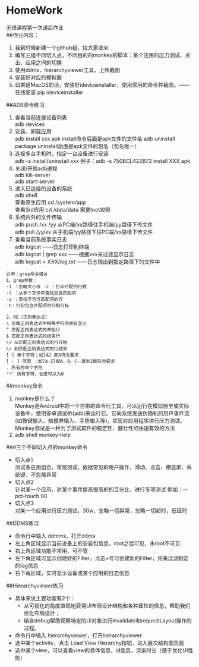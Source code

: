 # HomeWork
无线课程第一次课后作业  
##作业内容：  

1. 我到时候新建一个github组，拉大家进来
2. 编写三组不同切入点，不同目的的monkey的脚本：某个应用的压力测试、点击、应用之间的切换
3. 使用ddms，hierarchyviewer工具，上传截图
4. 安装好对应的模拟器
5. 如果是MacOS的话，安装好ideviceinstaller，使用常用的命令并截图。——在线安装 pip  ideviceinstaller  

##ADB命令练习
1. 查看当前连接设备列表  
adb devices
2. 安装、卸载应用   
adb install xxx.apk  install命令后面是apk文件的文件名 
adb uninstall  package   uninstall后面是apk文件的包名（包名唯一）  
3. 连接多台手机时，指定一台设备进行安装  
adb -s <device SN> install/uninstall  xxx
例子：adb -s 750BCL422B72 install XXX.apk  
4. 关闭/开启adb进程  
adb kill-server  
adb start-server
5. 进入已连接的设备的系统  
adb shell  
查看原生应用  cd /system/app  
查看3rd应用  cd /data/data   需要toot权限  
6. 系统内外的文件传输  
adb push /xx /yy   从PC端/xx路径往手机端/yy路径下传文件  
adb pull  /yy/xx    从手机端/yy路径下往PC端/xx路径下传文件  
7. 查看当前系统事实日志  
adb logcat  ——日志打印到终端  
adb logcat | grep xxx  ——根据xxx来过滤显示日志  
adb logcat > XXX/log.txt  ——日志输出到指定路径下的文件中   

```
引申：grep命令相关  
1、grep参数：   
-I ：忽略大小写 -c ：打印匹配的行数   
-l ：从多个文件中查找包含匹配项   
-v ：查找不包含匹配项的行  
-n：打印包含匹配项的行和行标 

2、RE（正则表达式）  
\ 忽略正则表达式中特殊字符的原有含义   
^ 匹配正则表达式的开始行   
$ 匹配正则表达式的结束行   
\< 从匹配正则表达式的行开始   
\> 到匹配正则表达式的行结束   
[ ] 单个字符；如[A] 即A符合要求   
[ - ] 范围 ；如[A-Z]即A，B，C一直到Z都符合要求   
. 所有的单个字符   
'*' 所有字符，长度可以为0 
```
  
##monkey命令  
 1. monkey是什么？   
Monkey是Android中的一个自带的命令行工具，可以运行在模拟器里或实际设备中，使用安卓调试桥(adb)来运行它。它向系统发送伪随机的用户事件流(如按键输入、触摸屏输入、手势输入等)，实现对应用程序进行压力测试。Monkey测试是一种为了测试软件的稳定性、健壮性的快速有效的方法  
2. adb shell monkey-help   

###三个不同切入点的monkey命令
* 切入点1  
测试多应用组合，常规测试，依据常见的用户操作，滑动、点击、横竖屏、系统键，不忽略异常  
* 切入点2  
针对某一个应用，对某个事件提高很高的的百分比，进行专项测试 例如：--pct-touch 90
* 切入点3  
对某一个应用进行压力测试，30w，忽略一切异常，忽略一切超时，低延时

##DDMS练习
* 命令行中输入 ddmms，打开ddms
* 左上角区域显示当前设备上的安装包信息，root之后可见，未root不可见
* 右上角区域功能不常用，可不管
* 左下角区域可显示创建好的Filter，点击+号可创建新的Filter，用来过滤制定的log信息
* 右下角区域，实时显示设备或某个应用的日志信息

##Hierarchyviewer练习
* 具体来说主要功能有2个：  
	- 从可视化的角度直观地获得UI布局设计结构和各种属性的信息，帮助我们优化布局设计；  
	- 结合debug帮助观察特定的UI对象进行invalidate和requestLayout操作的过程。
* 命令行中输入 hierarchyviewer，打开hierarchyviewer
* 选中某个activity，点击 Load View Hierarchy按钮，进入层次结构图页面
* 选中某个view，可以查看view的具体信息，id信息，渲染时长（便于优化UI性能）